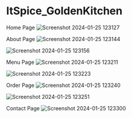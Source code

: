 # ItSpice_GoldenKitchen
Home Page
![Screenshot 2024-01-25 123127](https://github.com/pshrutika/ItSpice_GoldenKitchen/assets/119094755/fbeec51d-0cf2-47a3-a857-2be4bfbcc2bd)

About Page
![Screenshot 2024-01-25 123144](https://github.com/pshrutika/ItSpice_GoldenKitchen/assets/119094755/c1b3879d-980d-4757-8b37-9c51a36f63ae)

![Screenshot 2024-01-25 123156](https://github.com/pshrutika/ItSpice_GoldenKitchen/assets/119094755/dab3cdb4-7a8c-4a4c-9be9-522d46c4fa3d)

Menu Page
![Screenshot 2024-01-25 123211](https://github.com/pshrutika/ItSpice_GoldenKitchen/assets/119094755/d2dbf616-33a2-4137-8f55-6d59c1b8f314)

![Screenshot 2024-01-25 123223](https://github.com/pshrutika/ItSpice_GoldenKitchen/assets/119094755/2d258e80-3bd0-453b-bdd7-643fbb47b0fa)

Order Page
![Screenshot 2024-01-25 123240](https://github.com/pshrutika/ItSpice_GoldenKitchen/assets/119094755/1fb495e7-e0f4-4b2c-89bb-5f0d6387f104)

![Screenshot 2024-01-25 123251](https://github.com/pshrutika/ItSpice_GoldenKitchen/assets/119094755/3eb54c9c-4ab6-4923-92cd-bede9f29070e)

Contact Page
![Screenshot 2024-01-25 123300](https://github.com/pshrutika/ItSpice_GoldenKitchen/assets/119094755/429b63cd-6200-4686-b160-66706cbd2cf3)
